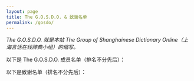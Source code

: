 ```yaml
---
layout: page
title: The G.O.S.D.O. & 致谢名单
permalink: /gosdo/
---
```


_The G.O.S.D.O. 就是本站 The Group of Shanghainese Dictionary Online（上海言话在线辞典小组）的缩写。_               

以下是 The G.O.S.D.O. 成员名单（排名不分先后）：                    


以下是致谢名单（排名不分先后）：                        